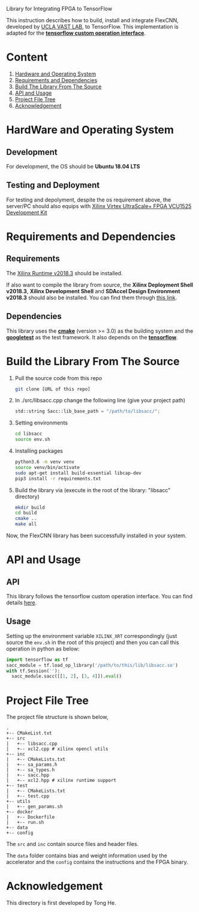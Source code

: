 Library for Integrating FPGA to TensorFlow

This instruction describes how to build, install and integrate FlexCNN, developed by [UCLA VAST LAB](https://vast.cs.ucla.edu/), to TensorFlow. This implementation is adapted for the [**tensorflow custom operation interface**](https://www.tensorflow.org/guide/extend/op).

# Content
1. [Hardware and Operating System](#Hardware-and-Operating-System)
2. [Requirements and Dependencies](#Requirements-and-Dependencies)
3. [Build The Library From The Source](#Build-The-Library-From-The-Source)
4. [API and Usage](#API-And-Usage)
5. [Project File Tree](#Project-File-Tree)
6. [Acknowledgement](#Acknowledgement)

# HardWare and Operating System
## Development
For development, the OS should be **Ubuntu 18.04 LTS**
## Testing and Deployment 
For testing and depolyment, despite the os requirement above, the server/PC should also equips with [Xilinx Virtex UltraScale+ FPGA VCU1525 Development Kit](https://www.xilinx.com/products/boards-and-kits/vcu1525-a.html)



# Requirements and Dependencies

## Requirements
The [Xilinx Runtime v2018.3](https://www.xilinx.com/products/boards-and-kits/vcu1525-a.html#gettingStarted) should be installed.

If also want to compile the library from source, the **Xilinx Deployment Shell v2018.3**, **Xilinx Development Shell** and **SDAccel Design Environment v2018.3** should also be installed. You can find them through [this link](https://www.xilinx.com/products/boards-and-kits/vcu1525-a.html#gettingStarted).

## Dependencies
This library uses the [**cmake**](https://cmake.org/) (version >= 3.0) as the building system and the [**googletest**](https://github.com/google/googletest) as the test framework. It also depends on the [**tensorflow**](https://www.tensorflow.org/).


# Build the Library From The Source

1. Pull the source code from this repo
    ````bash
    git clone [URL of this repo]
    ````
2. In ./src/libsacc.cpp change the following line (give your project path)
    ````python
	std::string Sacc::lib_base_path = "/path/to/libsacc/";
	````
3. Setting environments
    ````bash
    cd libsacc
    source env.sh
    ````
4. Installing packages
	````bash
    python3.6 -m venv venv
	source venv/bin/activate
	sudo apt-get install build-essential libcap-dev
	pip3 install -r requirements.txt
    ````
5. Build the library via (execute in the root of the library: "libsacc" directory)
    ````bash
    mkdir build
	cd build
    cmake ..
    make all
    ````
Now, the FlexCNN library has been successfully installed in your system.

# API and Usage
## API

This library follows the tensorflow custom operation interface. You can find details [here](https://www.tensorflow.org/guide/extend/op).

## Usage
Setting up the environment variable `XILINX_XRT` correspondingly (just source the `env.sh` in the root of this project) and then you can call this operation in python as below:

````python
import tensorflow as tf
sacc_module = tf.load_op_library('/path/to/this/lib/libsacc.so')
with tf.Session(''):
  sacc_module.sacc([[1, 2], [3, 4]]).eval()

````


# Project File Tree
The project file structure is shown below,
````
.
+-- CMakeList.txt
+-- src
|   +-- libsacc.cpp
|   +-- xcl2.cpp # xilinx opencl utils
+-- inc
|   +-- CMakeLists.txt
|   +-- sa_params.h
|   +-- sa_types.h
|   +-- sacc.hpp
|   +-- xcl2.hpp # xilinx runtime support
+-- test
|   +-- CMakeLists.txt
|   +-- test.cpp
+-- utils
|   +-- gen_params.sh
+-- docker
|   +-- Dockerfile 
|   +-- run.sh
+-- data
+-- config
````
The `src` and `inc` contain source files and header files.

The `data` folder contains bias and weight information used by the accelerator and the `config` contains the instructions and the FPGA binary. 

# Acknowledgement
This directory is first developed by Tong He. 
